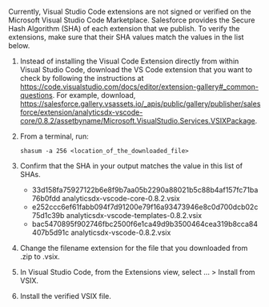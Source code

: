 Currently, Visual Studio Code extensions are not signed or verified on the
Microsoft Visual Studio Code Marketplace. Salesforce provides the Secure Hash
Algorithm (SHA) of each extension that we publish. To verify the extensions,
make sure that their SHA values match the values in the list below.

1. Instead of installing the Visual Code Extension directly from within Visual
   Studio Code, download the VS Code extension that you want to check by
   following the instructions at
   https://code.visualstudio.com/docs/editor/extension-gallery#_common-questions.
   For example, download,
   https://salesforce.gallery.vsassets.io/_apis/public/gallery/publisher/salesforce/extension/analyticsdx-vscode-core/0.8.2/assetbyname/Microsoft.VisualStudio.Services.VSIXPackage.

2. From a terminal, run:

    `shasum -a 256 <location_of_the_downloaded_file>`

3. Confirm that the SHA in your output matches the value in this list of SHAs.

   - 33d158fa75927122b6e8f9b7aa05b2290a88021b5c88b4af157fc71ba76b0fdd  analyticsdx-vscode-core-0.8.2.vsix
   - e252ccc6ef61fabb094f7d91200e79f16a93473946e8c0d700dcb02c75d1c39b  analyticsdx-vscode-templates-0.8.2.vsix
   - bac5470895f902746fbc2500f6e1ca49d9b3500464cea319b8cca84407b5d91c  analyticsdx-vscode-0.8.2.vsix


4. Change the filename extension for the file that you downloaded from .zip to
.vsix.

5. In Visual Studio Code, from the Extensions view, select ... > Install from
VSIX.

6. Install the verified VSIX file.

